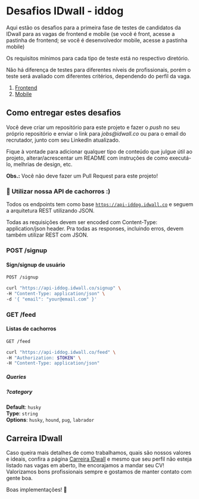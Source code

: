 # Desafios IDwall - iddog

Aqui estão os desafios para a primeira fase de testes de candidatos da IDwall para as vagas de frontend e mobile (se você é front, acesse a pastinha de frontend; se você é desenvolvedor mobile, acesse a pastinha mobile)

Os requisitos mínimos para cada tipo de teste está no respectivo diretório.

Não há diferença de testes para diferentes níveis de profissionais, porém o teste será avaliado com diferentes critérios, dependendo do perfil da vaga.

1.  [Frontend](https://github.com/idwall/desafios-iddog/blob/master/frontend)
2.  [Mobile](https://github.com/idwall/desafios-iddog/blob/master/mobile)

## Como entregar estes desafios

Você deve criar um repositório para este projeto e fazer o _push_ no seu próprio repositório e enviar o link para _jobs@idwall.co_ ou para o email do recrutador, junto com seu LinkedIn atualizado.

Fique à vontade para adicionar qualquer tipo de conteúdo que julgue útil ao projeto, alterar/acrescentar um README com instruções de como executá-lo, melhrias de design, etc.

**Obs.:** Você não deve fazer um Pull Request para este projeto!

### 📃 Utilizar nossa API de cachorros :)

Todos os endpoints tem como base [`https://api-iddog.idwall.co`](https://api-iddog.idwall.co) e seguem a arquitetura REST utilizando JSON.

Todas as requisições devem ser encoded com Content-Type: application/json header. Pra todas as responses, incluindo erros, devem também utilizar REST com JSON.

### POST /signup

#### Sign/signup de usuário

```bash
POST /signup
```

```bash
curl "https://api-iddog.idwall.co/signup" \
-H "Content-Type: application/json" \
-d '{ "email": "your@email.com" }'
```

### GET /feed

#### Listas de cachorros

```bash
GET /feed
```

```bash
curl "https://api-iddog.idwall.co/feed" \
-H "Authorization: $TOKEN" \
-H "Content-Type: application/json"
```

##### Queries

##### ?category

**Default**: `husky`<br/>
**Type**: `string`<br/>
**Options**: `husky`, `hound`, `pug`, `labrador`

## Carreira IDwall

Caso queira mais detalhes de como trabalhamos, quais são nossos valores e ideais, confira a página [Carreira IDwall](https://idwall.co/carreira) e mesmo que seu perfil não esteja listado nas vagas em aberto, lhe encorajamos a mandar seu CV! Valorizamos bons profissionais sempre e gostamos de manter contato com gente boa.

Boas implementações! 🎉
